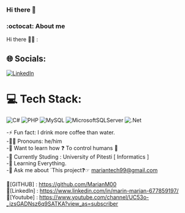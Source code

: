 ### Hi there 👋

### :octocat: About me 

Hi there 👋🏻 :

 
## 🌐 Socials:
[![LinkedIn](https://img.shields.io/badge/LinkedIn-%230077B5.svg?logo=linkedin&logoColor=white)](https://linkedin.com/in/marin-marian-677859197/) 

# 💻 Tech Stack:
![C#](https://img.shields.io/badge/c%23-%23239120.svg?style=for-the-badge&logo=c-sharp&logoColor=white) ![PHP](https://img.shields.io/badge/php-%23777BB4.svg?style=for-the-badge&logo=php&logoColor=white) ![MySQL](https://img.shields.io/badge/mysql-%2300f.svg?style=for-the-badge&logo=mysql&logoColor=white) ![MicrosoftSQLServer](https://img.shields.io/badge/Microsoft%20SQL%20Sever-CC2927?style=for-the-badge&logo=microsoft%20sql%20server&logoColor=white) ![.Net](https://img.shields.io/badge/.NET-5C2D91?style=for-the-badge&logo=.net&logoColor=white)



<!-- Proudly created with GPRM ( https://gprm.itsvg.in ) -->
-⚡ Fun fact: I drink more coffee than water. </br>
-👩🏻 Pronouns: he/him </br> 
-👀 Want to learn how ❓ To control humans 👀 </br>
-🔭 Currently Studing : University of Pitesti [ Informatics ] </br> 
-🌱 Learning Everything. </br>
-💬 Ask me about `This project❓☞ mariantech99@gmail.com </br>

🔑[GITHUB] : https://github.com/MarianM00 </br>
🔑[LinkedIn] : https://www.linkedin.com/in/marin-marian-677859197/ </br>
🔑[Youtube] : https://www.youtube.com/channel/UC53o-_jzsGADNsz6q9SATKA?view_as=subscriber </br>

